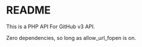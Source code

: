 README
======

This is a PHP API For GitHub v3 API.

Zero dependencies, so long as allow_url_fopen is on.